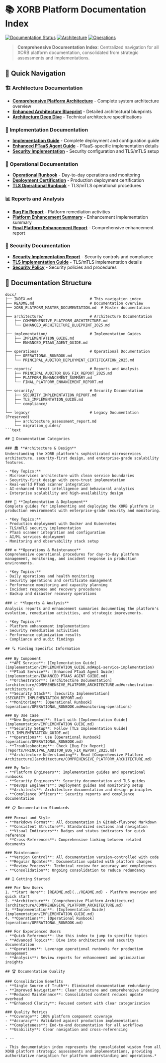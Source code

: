 # 📚 XORB Platform Documentation Index

[![Documentation Status](https://img.shields.io/badge/Documentation-Consolidated-green)](#consolidated-documentation)
[![Architecture](https://img.shields.io/badge/Architecture-Complete-blue)](#architecture-documentation)
[![Operations](https://img.shields.io/badge/Operations-Production%20Ready-orange)](#operational-documentation)

> **Comprehensive Documentation Index**: Centralized navigation for all XORB platform documentation, consolidated from strategic assessments and implementations.

## 🎯 Quick Navigation

### 🏗️ **Architecture Documentation**
- **[Comprehensive Platform Architecture](architecture/COMPREHENSIVE_PLATFORM_ARCHITECTURE.md)** - Complete system architecture overview
- **[Enhanced Architecture Blueprint](architecture/ENHANCED_ARCHITECTURE_BLUEPRINT_2025.md)** - Detailed architectural blueprints
- **[Architecture Deep Dive](architecture/)** - Technical architecture specifications

### 🚀 **Implementation Documentation**
- **[Implementation Guide](implementation/IMPLEMENTATION_GUIDE.md)** - Complete deployment and configuration guide
- **[Enhanced PTaaS Agent Guide](implementation/ENHANCED_PTAAS_AGENT_GUIDE.md)** - PTaaS-specific implementation details
- **[Security Implementation](../SECURITY.md)** - Security configuration and TLS/mTLS setup

### 🔧 **Operational Documentation**
- **[Operational Runbook](operations/OPERATIONAL_RUNBOOK.md)** - Day-to-day operations and monitoring
- **[Deployment Certification](operations/PRINCIPAL_AUDITOR_DEPLOYMENT_CERTIFICATION_2025.md)** - Production deployment certification
- **[TLS Operational Runbook](TLS_OPERATIONAL_RUNBOOK.md)** - TLS/mTLS operational procedures

### 📊 **Reports and Analysis**
- **[Bug Fix Report](reports/PRINCIPAL_AUDITOR_BUG_FIX_REPORT_2025.md)** - Platform remediation activities
- **[Platform Enhancement Summary](reports/PLATFORM_ENHANCEMENT_SUMMARY.md)** - Enhancement implementation summary
- **[Final Platform Enhancement Report](reports/FINAL_PLATFORM_ENHANCEMENT_REPORT.md)** - Comprehensive enhancement report

### 🔐 **Security Documentation**
- **[Security Implementation Report](SECURITY_IMPLEMENTATION_REPORT.md)** - Security controls and compliance
- **[TLS Implementation Guide](TLS_IMPLEMENTATION_GUIDE.md)** - TLS/mTLS implementation details
- **[Security Policy](SECURITY.md)** - Security policies and procedures

## 📁 Documentation Structure

```text
docs/
├── INDEX.md                          # This navigation index
├── README.md                         # Documentation overview
├── XORB_PLATFORM_MASTER_DOCUMENTATION.md  # Master documentation
│
├── architecture/                     # Architecture Documentation
│   ├── COMPREHENSIVE_PLATFORM_ARCHITECTURE.md
│   └── ENHANCED_ARCHITECTURE_BLUEPRINT_2025.md
│
├── implementation/                   # Implementation Guides
│   ├── IMPLEMENTATION_GUIDE.md
│   └── ENHANCED_PTAAS_AGENT_GUIDE.md
│
├── operations/                       # Operational Documentation
│   ├── OPERATIONAL_RUNBOOK.md
│   └── PRINCIPAL_AUDITOR_DEPLOYMENT_CERTIFICATION_2025.md
│
├── reports/                          # Reports and Analysis
│   ├── PRINCIPAL_AUDITOR_BUG_FIX_REPORT_2025.md
│   ├── PLATFORM_ENHANCEMENT_SUMMARY.md
│   └── FINAL_PLATFORM_ENHANCEMENT_REPORT.md
│
├── security/                         # Security Documentation
│   ├── SECURITY_IMPLEMENTATION_REPORT.md
│   ├── TLS_IMPLEMENTATION_GUIDE.md
│   └── compliance/
│
└── legacy/                           # Legacy Documentation (Preserved)
    ├── architecture_assessment_report.md
    └── migration_guides/
```text

## 🎯 Documentation Categories

### 🏛️ **Architecture & Design**
Understanding the XORB platform's sophisticated microservices architecture, security-first design, and enterprise-grade scalability features.

- *Key Topics:**
- Microservices architecture with clean service boundaries
- Security-first design with zero-trust implementation
- Real-world PTaaS scanner integration
- AI-enhanced threat intelligence and behavioral analytics
- Enterprise scalability and high-availability design

### 🔨 **Implementation & Deployment**
Complete guides for implementing and deploying the XORB platform in production environments with enterprise-grade security and monitoring.

- *Key Topics:**
- Production deployment with Docker and Kubernetes
- TLS/mTLS security implementation
- PTaaS scanner integration and configuration
- AI/ML services deployment
- Monitoring and observability stack setup

### ⚙️ **Operations & Maintenance**
Comprehensive operational procedures for day-to-day platform management, monitoring, and incident response in production environments.

- *Key Topics:**
- Daily operations and health monitoring
- Security operations and certificate management
- Performance monitoring and capacity planning
- Incident response and recovery procedures
- Backup and disaster recovery operations

### 📈 **Reports & Analysis**
Analysis reports and enhancement summaries documenting the platform's evolution, remediation activities, and strategic improvements.

- *Key Topics:**
- Platform enhancement implementations
- Security remediation activities
- Performance optimization results
- Compliance and audit findings

## 🔍 Finding Specific Information

### By Component
- **API Service**: [Implementation Guide](implementation/IMPLEMENTATION_GUIDE.md#api-service-implementation)
- **PTaaS Service**: [Enhanced PTaaS Agent Guide](implementation/ENHANCED_PTAAS_AGENT_GUIDE.md)
- **Orchestrator**: [Architecture Documentation](architecture/COMPREHENSIVE_PLATFORM_ARCHITECTURE.md#orchestration-architecture)
- **Security Stack**: [Security Implementation](SECURITY_IMPLEMENTATION_REPORT.md)
- **Monitoring**: [Operational Runbook](operations/OPERATIONAL_RUNBOOK.md#monitoring-operations)

### By Use Case
- **New Deployment**: Start with [Implementation Guide](implementation/IMPLEMENTATION_GUIDE.md)
- **Security Setup**: Follow [TLS Implementation Guide](TLS_IMPLEMENTATION_GUIDE.md)
- **Operations**: Use [Operational Runbook](operations/OPERATIONAL_RUNBOOK.md)
- **Troubleshooting**: Check [Bug Fix Report](reports/PRINCIPAL_AUDITOR_BUG_FIX_REPORT_2025.md)
- **Architecture Understanding**: Read [Comprehensive Platform Architecture](architecture/COMPREHENSIVE_PLATFORM_ARCHITECTURE.md)

### By Role
- **Platform Engineers**: Implementation guides and operational runbooks
- **Security Engineers**: Security documentation and TLS guides
- **DevOps Engineers**: Deployment guides and monitoring setup
- **Architects**: Architecture documentation and design principles
- **Compliance Officers**: Security reports and compliance documentation

## 📋 Documentation Standards

### Format and Style
- **Markdown Format**: All documentation in GitHub-flavored Markdown
- **Consistent Structure**: Standardized sections and navigation
- **Visual Indicators**: Badges and status indicators for quick reference
- **Cross-References**: Comprehensive linking between related documents

### Maintenance
- **Version Control**: All documentation version-controlled with code
- **Regular Updates**: Documentation updated with platform changes
- **Review Process**: Technical review for accuracy and completeness
- **Consolidation**: Ongoing consolidation to reduce redundancy

## 🚀 Getting Started

### For New Users
1. **Start Here**: [README.md](../README.md) - Platform overview and quick start
2. **Architecture**: [Comprehensive Platform Architecture](architecture/COMPREHENSIVE_PLATFORM_ARCHITECTURE.md)
3. **Implementation**: [Implementation Guide](implementation/IMPLEMENTATION_GUIDE.md)
4. **Operations**: [Operational Runbook](operations/OPERATIONAL_RUNBOOK.md)

### For Experienced Users
- **Quick Reference**: Use this index to jump to specific topics
- **Advanced Topics**: Dive into architecture and security documentation
- **Operations**: Leverage operational runbooks for production management
- **Analysis**: Review reports for enhancement and optimization insights

## 🏆 Documentation Quality

### Consolidation Benefits
- **Single Source of Truth**: Eliminated documentation redundancy
- **Improved Navigation**: Clear structure and comprehensive indexing
- **Reduced Maintenance**: Consolidated content reduces update overhead
- **Enhanced Clarity**: Focused content with clear categorization

### Quality Metrics
- **Coverage**: 100% platform component coverage
- **Accuracy**: Validated against production implementations
- **Completeness**: End-to-end documentation for all workflows
- **Usability**: Clear navigation and cross-referencing

- --

- This documentation index represents the consolidated wisdom from all XORB platform strategic assessments and implementations, providing authoritative navigation for platform understanding and operations.*